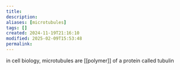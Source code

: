 ```yaml
---
title: 
description: 
aliases: [microtubules]
tags: []
created: 2024-11-19T21:16:10
modified: 2025-02-09T15:53:48
permalink:
---
```


in cell biology, microtubules are [[polymer]] of a protein called tubulin 
